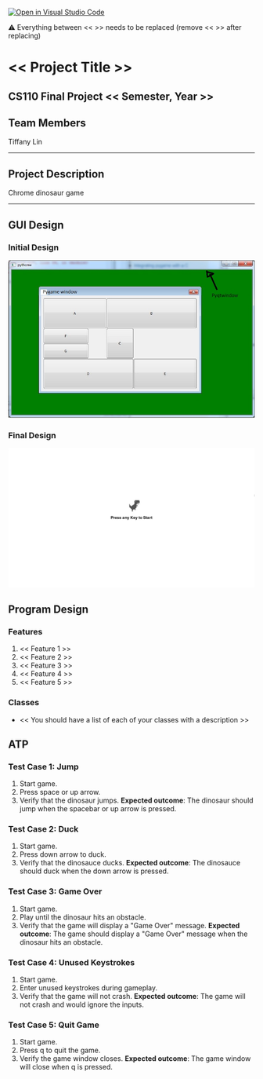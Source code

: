 [![Open in Visual Studio Code](https://classroom.github.com/assets/open-in-vscode-718a45dd9cf7e7f842a935f5ebbe5719a5e09af4491e668f4dbf3b35d5cca122.svg)](https://classroom.github.com/online_ide?assignment_repo_id=14629943&assignment_repo_type=AssignmentRepo)

:warning: Everything between << >> needs to be replaced (remove << >> after replacing)

# << Project Title >>
## CS110 Final Project  << Semester, Year >>

## Team Members

Tiffany Lin

***

## Project Description

Chrome dinosaur game

***    

## GUI Design

### Initial Design

![initial gui](assets/gui.jpg)

### Final Design

![final gui](assets/finalgui.jpg)

## Program Design

### Features

1. << Feature 1 >>
2. << Feature 2 >>
3. << Feature 3 >>
4. << Feature 4 >>
5. << Feature 5 >>

### Classes

- << You should have a list of each of your classes with a description >>

## ATP

### Test Case 1: Jump
1. Start game.
2. Press space or up arrow.
3. Verify that the dinosaur jumps.
**Expected outcome**: The dinosaur should jump when the spacebar or up arrow is pressed.

### Test Case 2: Duck
1. Start game.
2. Press down arrow to duck.
3. Verify that the dinosauce ducks.
**Expected outcome**: The dinosauce should duck when the down arrow is pressed.

### Test Case 3: Game Over
1. Start game.
2. Play until the dinosaur hits an obstacle.
3. Verify that the game will display a "Game Over" message.
**Expected outcome**: The game should display a "Game Over" message when the dinosaur hits an obstacle.

### Test Case 4: Unused Keystrokes
1. Start game.
2. Enter unused keystrokes during gameplay.
3. Verify that the game will not crash.
**Expected outcome**: The game will not crash and would ignore the inputs.

### Test Case 5: Quit Game
1. Start game.
2. Press q to quit the game.
3. Verify the game window closes.
**Expected outcome**: The game window will close when q is pressed.